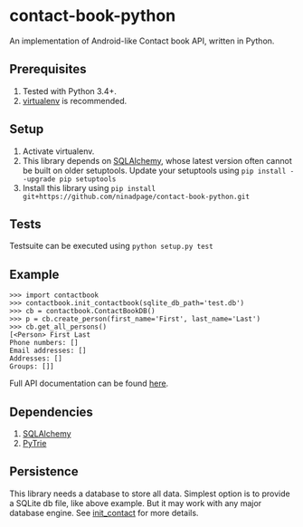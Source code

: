 # contact-book-python
An implementation of Android-like Contact book API, written in Python.

## Prerequisites
1. Tested with Python 3.4+.
2. [virtualenv](https://virtualenv.pypa.io/en/stable/) is recommended.

## Setup
1. Activate virtualenv.
2. This library depends on [SQLAlchemy](https://pypi.python.org/pypi/SQLAlchemy), whose latest version
   often cannot be built on older setuptools. Update your setuptools using
   `pip install --upgrade pip setuptools`
3. Install this library using `pip install git+https://github.com/ninadpage/contact-book-python.git`

## Tests
Testsuite can be executed using `python setup.py test`

## Example

```
>>> import contactbook
>>> contactbook.init_contactbook(sqlite_db_path='test.db')
>>> cb = contactbook.ContactBookDB()
>>> p = cb.create_person(first_name='First', last_name='Last')
>>> cb.get_all_persons()
[<Person> First Last
Phone numbers: []
Email addresses: []
Addresses: []
Groups: []]
```

Full API documentation can be found [here](http://contact-book-python.readthedocs.io/?).

## Dependencies
1. [SQLAlchemy](http://docs.sqlalchemy.org/en/latest/intro.html)
2. [PyTrie](https://pypi.python.org/pypi/PyTrie)

## Persistence
This library needs a database to store all data. Simplest option is to provide a SQLite db file, like above example.
But it may work with any major database engine. See
[init_contact](http://contact-book-python.readthedocs.io/?#contactbook.init_contactbook) for more details.

